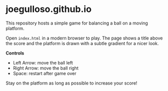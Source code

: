 # joegulloso.github.io

This repository hosts a simple game for balancing a ball on a moving platform.

Open `index.html` in a modern browser to play. The page shows a title above the
score and the platform is drawn with a subtle gradient for a nicer look.



**Controls**

- Left Arrow: move the ball left
- Right Arrow: move the ball right
- Space: restart after game over

Stay on the platform as long as possible to increase your score!
